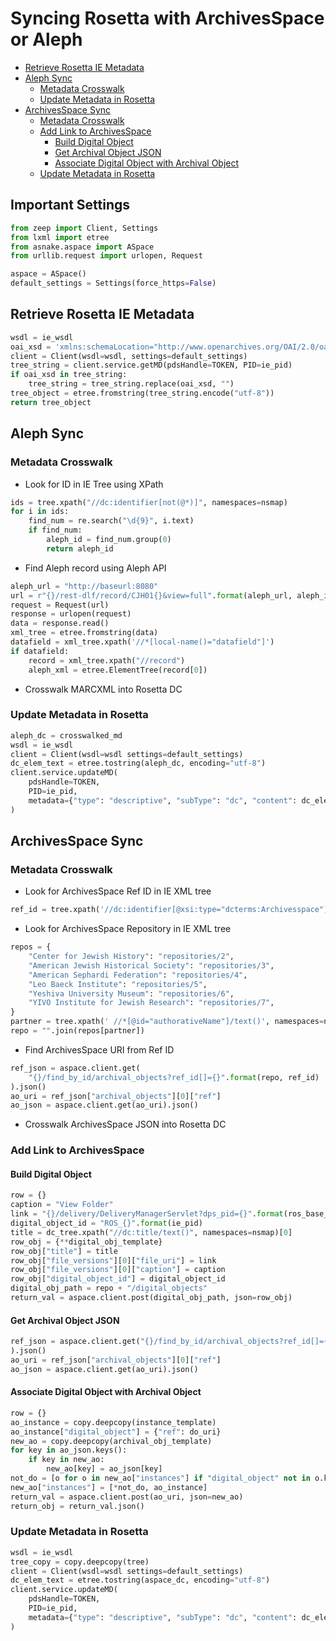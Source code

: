 # Syncing Rosetta with ArchivesSpace or Aleph

- [Retrieve Rosetta IE Metadata](#retrieve-rosetta-ie-metadata)
- [Aleph Sync](#aleph-sync)
  - [Metadata Crosswalk](#metadata-crosswalk)
  - [Update Metadata in Rosetta](#update-metadata-in-rosetta)
- [ArchivesSpace Sync](#archivesspace-sync)
  - [Metadata Crosswalk](#metadata-crosswalk-1)
  - [Add Link to ArchivesSpace](#add-link-to-archivesspace)
    - [Build Digital Object](#build-digital-object)
    - [Get Archival Object JSON](#get-archival-object-json)
    - [Associate Digital Object with Archival Object](#associate-digital-object-with-archival-object)
  - [Update Metadata in Rosetta](#update-metadata-in-rosetta-1)

## Important Settings

```python
from zeep import Client, Settings
from lxml import etree
from asnake.aspace import ASpace
from urllib.request import urlopen, Request

aspace = ASpace()
default_settings = Settings(force_https=False)
```

## Retrieve Rosetta IE Metadata

```python
wsdl = ie_wsdl
oai_xsd = 'xmlns:schemaLocation="http://www.openarchives.org/OAI/2.0/oai_dc/ http://www.openarchives.org/OAI/2.0/oai_dc.xsd"'
client = Client(wsdl=wsdl, settings=default_settings)
tree_string = client.service.getMD(pdsHandle=TOKEN, PID=ie_pid)
if oai_xsd in tree_string:
    tree_string = tree_string.replace(oai_xsd, "")
tree_object = etree.fromstring(tree_string.encode("utf-8"))
return tree_object
```

## Aleph Sync

### Metadata Crosswalk

- Look for ID in IE Tree using XPath

```python
ids = tree.xpath("//dc:identifier[not(@*)]", namespaces=nsmap)
for i in ids:
    find_num = re.search("\d{9}", i.text)
    if find_num:
        aleph_id = find_num.group(0)
        return aleph_id
```

- Find Aleph record using Aleph API

```python
aleph_url = "http://baseurl:8080"
url = r"{}/rest-dlf/record/CJH01{}&view=full".format(aleph_url, aleph_id)
request = Request(url)
response = urlopen(request)
data = response.read()
xml_tree = etree.fromstring(data)
datafield = xml_tree.xpath('//*[local-name()="datafield"]')
if datafield:
    record = xml_tree.xpath("//record")
    aleph_xml = etree.ElementTree(record[0])
```

- Crosswalk MARCXML into Rosetta DC

### Update Metadata in Rosetta

```python
aleph_dc = crosswalked_md
wsdl = ie_wsdl
client = Client(wsdl=wsdl settings=default_settings)
dc_elem_text = etree.tostring(aleph_dc, encoding="utf-8")
client.service.updateMD(
    pdsHandle=TOKEN,
    PID=ie_pid,
    metadata={"type": "descriptive", "subType": "dc", "content": dc_elem_text},
)
```

## ArchivesSpace Sync

### Metadata Crosswalk

- Look for ArchivesSpace Ref ID in IE XML tree

```python
ref_id = tree.xpath('//dc:identifier[@xsi:type="dcterms:Archivesspace"]/text()', namespaces=nsmap)[0]
```

- Look for ArchivesSpace Repository in IE XML tree

```python
repos = {
    "Center for Jewish History": "repositories/2",
    "American Jewish Historical Society": "repositories/3",
    "American Sephardi Federation": "repositories/4",
    "Leo Baeck Institute": "repositories/5",
    "Yeshiva University Museum": "repositories/6",
    "YIVO Institute for Jewish Research": "repositories/7",
}
partner = tree.xpath(' //*[@id="authorativeName"]/text()', namespaces=nsmap)[0]
repo = "".join(repos[partner])
```

- Find ArchivesSpace URI from Ref ID

```python
ref_json = aspace.client.get(
    "{}/find_by_id/archival_objects?ref_id[]={}".format(repo, ref_id)
).json()
ao_uri = ref_json["archival_objects"][0]["ref"]
ao_json = aspace.client.get(ao_uri).json()
```

- Crosswalk ArchivesSpace JSON into Rosetta DC

### Add Link to ArchivesSpace

#### Build Digital Object

```python
row = {}
caption = "View Folder"
link = "{}/delivery/DeliveryManagerServlet?dps_pid={}".format(ros_base_url, ie_pid)
digital_object_id = "ROS_{}".format(ie_pid)
title = dc_tree.xpath("//dc:title/text()", namespaces=nsmap)[0]
row_obj = {**digital_obj_template}
row_obj["title"] = title
row_obj["file_versions"][0]["file_uri"] = link
row_obj["file_versions"][0]["caption"] = caption
row_obj["digital_object_id"] = digital_object_id
digital_obj_path = repo + "/digital_objects"
return_val = aspace.client.post(digital_obj_path, json=row_obj)
```

#### Get Archival Object JSON

```python
ref_json = aspace.client.get("{}/find_by_id/archival_objects?ref_id[]={}".format(repo, ref_id)
).json()
ao_uri = ref_json["archival_objects"][0]["ref"]
ao_json = aspace.client.get(ao_uri).json()
```

#### Associate Digital Object with Archival Object

```python
row = {}
ao_instance = copy.deepcopy(instance_template)
ao_instance["digital_object"] = {"ref": do_uri}
new_ao = copy.deepcopy(archival_obj_template)
for key in ao_json.keys():
    if key in new_ao:
        new_ao[key] = ao_json[key]
not_do = [o for o in new_ao["instances"] if "digital_object" not in o.keys()]
new_ao["instances"] = [*not_do, ao_instance]
return_val = aspace.client.post(ao_uri, json=new_ao)
return_obj = return_val.json()
```

### Update Metadata in Rosetta

```python
wsdl = ie_wsdl
tree_copy = copy.deepcopy(tree)
client = Client(wsdl=wsdl settings=default_settings)
dc_elem_text = etree.tostring(aspace_dc, encoding="utf-8")
client.service.updateMD(
    pdsHandle=TOKEN,
    PID=ie_pid,
    metadata={"type": "descriptive", "subType": "dc", "content": dc_elem_text},
)
```
